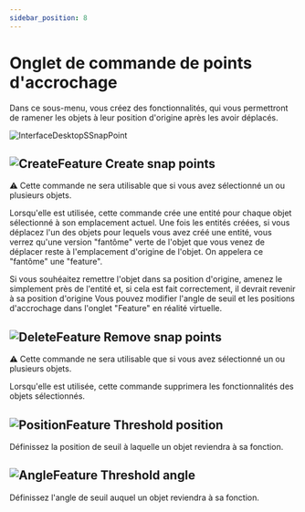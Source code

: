 ```yaml
---
sidebar_position: 8
---
```


# Onglet de commande de points d'accrochage

Dans ce sous-menu, vous créez des fonctionnalités, qui vous permettront de ramener les objets à leur position d'origine après les avoir déplacés.

![InterfaceDesktopSSnapPoint](/img/manuel-vr-user/manip-pc/intDeskSnap.png)

## ![CreateFeature](/img/manuel-vr-user/manip-pc/icons/snapPointsAdd.png) Create snap points

:warning: Cette commande ne sera utilisable que si vous avez sélectionné un ou plusieurs objets.

Lorsqu'elle est utilisée, cette commande crée une entité pour chaque objet sélectionné à son emplacement actuel. Une fois les entités créées, si vous déplacez l'un des objets pour lequels vous avez créé une entité, vous verrez qu'une version "fantôme" verte de l'objet que vous venez de déplacer reste à l'emplacement d'origine de l'objet. On appelera ce "fantôme" une "feature".

Si vous souhéaitez remettre l'objet dans sa position d'origine, amenez le simplement près de l'entité et, si cela est fait correctement, il devrait revenir à sa position d'origine Vous pouvez modifier l'angle de seuil et les positions d'accrochage dans l'onglet "Feature" en réalité virtuelle.

## ![DeleteFeature](/img/manuel-vr-user/manip-pc/icons/snapPointsRemoveAll.png) Remove snap points

:warning: Cette commande ne sera utilisable que si vous avez sélectionné un ou plusieurs objets.

Lorsqu'elle est utilisée, cette commande supprimera les fonctionnalités des objets sélectionnés.

## ![PositionFeature](/img/manuel-vr-user/manip-pc/icons/snapPointsPosition.png) Threshold position

Définissez la position de seuil à laquelle un objet reviendra à sa fonction.

## ![AngleFeature](/img/manuel-vr-user/manip-pc/icons/snapPointsAngle.png) Threshold angle

Définissez l'angle de seuil auquel un objet reviendra à sa fonction.
